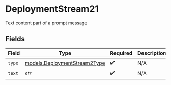 # DeploymentStream21

Text content part of a prompt message


## Fields

| Field                                                              | Type                                                               | Required                                                           | Description                                                        |
| ------------------------------------------------------------------ | ------------------------------------------------------------------ | ------------------------------------------------------------------ | ------------------------------------------------------------------ |
| `type`                                                             | [models.DeploymentStream2Type](../models/deploymentstream2type.md) | :heavy_check_mark:                                                 | N/A                                                                |
| `text`                                                             | *str*                                                              | :heavy_check_mark:                                                 | N/A                                                                |